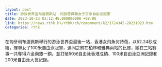 ```yaml
---
layout: post
title: 游泳世界盃布達佩斯站　何詩蓓蟬聯女子百米自由泳冠軍
date: 2023-10-23 02:12:48.000000000 +08:00
link: https://news.rthk.hk/rthk/ch/component/k2/1724345-20231023.htm
categories: rthk
---
```


在匈牙利布達佩斯舉行的游泳世界盃最後一站，香港女飛魚何詩蓓，以52.24秒成績，蟬聯女子100米自由泳冠軍，連同之前在柏林和雅典兩站的比賽，她在三站賽事一共奪得六金兩銀一銅，並打破50米自由泳香港成績、100米自由泳亞洲記錄和200米自由泳大會紀錄。
